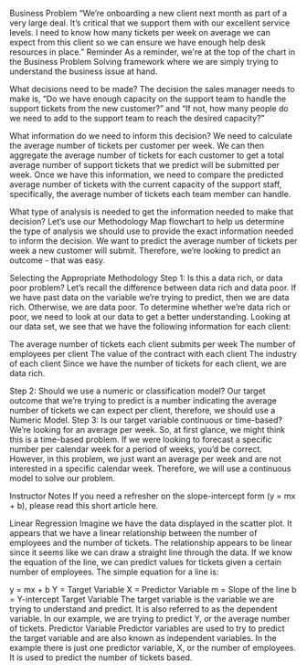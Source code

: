 Business Problem
“We’re onboarding a new client next month as part of a very large deal. It’s critical that we support them with our excellent service levels. I need to know how many tickets per week on average we can expect from this client so we can ensure we have enough help desk resources in place.”
Reminder
As a reminder, we're at the top of the chart in the Business Problem Solving framework where we are simply trying to understand the business issue at hand.

What decisions need to be made?
The decision the sales manager needs to make is, “Do we have enough capacity on the support team to handle the support tickets from the new customer?” and “If not, how many people do we need to add to the support team to reach the desired capacity?”

What information do we need to inform this decision?
We need to calculate the average number of tickets per customer per week. We can then aggregate the average number of tickets for each customer to get a total average number of support tickets that we predict will be submitted per week. Once we have this information, we need to compare the predicted average number of tickets with the current capacity of the support staff, specifically, the average number of tickets each team member can handle.

What type of analysis is needed to get the information needed to make that decision?
Let’s use our Methodology Map flowchart to help us determine the type of analysis we should use to provide the exact information needed to inform the decision. We want to predict the average number of tickets per week a new customer will submit. Therefore, we’re looking to predict an outcome - that was easy.

Selecting the Appropriate Methodology
Step 1: Is this a data rich, or data poor problem?
Let’s recall the difference between data rich and data poor. If we have past data on the variable we’re trying to predict, then we are data rich. Otherwise, we are data poor. To determine whether we’re data rich or poor, we need to look at our data to get a better understanding. Looking at our data set, we see that we have the following information for each client:

The average number of tickets each client submits per week
The number of employees per client
The value of the contract with each client
The industry of each client
Since we have the number of tickets for each client, we are data rich.

Step 2: Should we use a numeric or classification model?
Our target outcome that we’re trying to predict is a number indicating the average number of tickets we can expect per client, therefore, we should use a Numeric Model.
Step 3: Is our target variable continuous or time-based?
We’re looking for an average per week. So, at first glance, we might think this is a time-based problem. If we were looking to forecast a specific number per calendar week for a period of weeks, you’d be correct. However, in this problem, we just want an average per week and are not interested in a specific calendar week. Therefore, we will use a continuous model to solve our problem.

Instructor Notes
If you need a refresher on the slope-intercept form (y = mx + b), please read this short article here.



Linear Regression
Imagine we have the data displayed in the scatter plot. It appears that we have a linear relationship between the number of employees and the number of tickets. The relationship appears to be linear since it seems like we can draw a straight line through the data.
If we know the equation of the line, we can predict values for tickets given a certain number of employees. The simple equation for a line is:

y = mx + b
Y = Target Variable
X = Predictor Variable
m = Slope of the line
b = Y-intercept
Target Variable
The target variable is the variable we are trying to understand and predict. It is also referred to as the dependent variable. In our example, we are trying to predict Y, or the average number of tickets.
Predictor Variable
Predictor variables are used to try to predict the target variable and are also known as independent variables. In the example there is just one predictor variable, X, or the number of employees. It is used to predict the number of tickets based.
